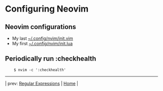 # Configuring Neovim

## Neovim configurations

* My last [~/.config/nvim/init.vim](init_examples/last_init.vim)
* My first [~/.config/nvim/init.lua](init_examples/first_init.lua)

## Periodically run :checkhealth

```
    $ nvim -c ':checkhealth'
```

---

| prev: [Regular Expressions][1] | [Home][2] |

[1]: RegularExpressions.md
[2]: README.md
